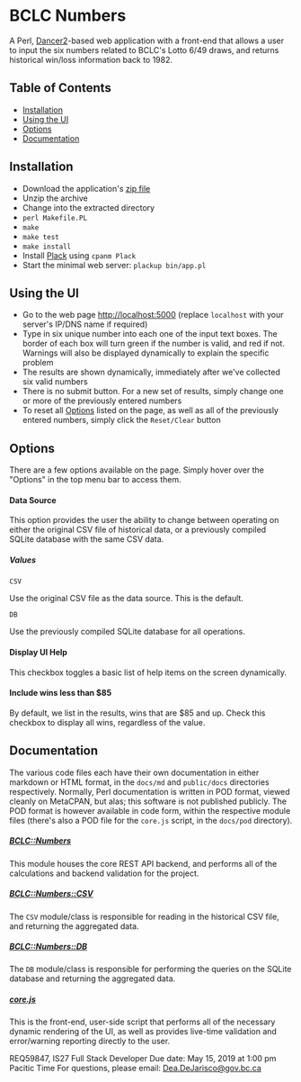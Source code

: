 # BCLC Numbers

A Perl, [Dancer2](https://metacpan.org/pod/Dancer2)-based web application with a
front-end that allows a user to input the six numbers related to BCLC's Lotto
6/49 draws, and returns historical win/loss information back to 1982.

## Table of Contents

- [Installation](#installation)
- [Using the UI](#using-the-ui)
- [Options](#options)
- [Documentation](#documentation)

## Installation

- Download the application's [zip file](https://github.com/ddejarisco/codechallenge-REQ59847-00003/archive/master.zip)
- Unzip the archive
- Change into the extracted directory
- `perl Makefile.PL`
- `make`
- `make test`
- `make install`
- Install [Plack](https://metacpan.org/pod/Plack) using `cpanm Plack`
- Start the minimal web server: `plackup bin/app.pl`

## Using the UI

- Go to the web page [http://localhost:5000](http://localhost:5000) (replace `localhost` with your 
server's IP/DNS name if required)
- Type in six unique number into each one of the input text boxes. The border of
each box will turn green if the number is valid, and red if not. Warnings will
also be displayed dynamically to explain the specific problem
- The results are shown dynamically, immediately after we've collected six valid
numbers
- There is no submit button. For a new set of results, simply change one or more
of the previously entered numbers
- To reset all [Options](#options) listed on the page, as well as all of the
previously entered numbers, simply click the `Reset/Clear` button

## Options

There are a few options available on the page. Simply hover over the "Options"
in the top menu bar to access them.

#### Data Source

This option provides the user the ability to change between operating on either
the original CSV file of historical data, or a previously compiled SQLite 
database with the same CSV data.

##### Values

    CSV
    
Use the original CSV file as the data source. This is the default.

    DB
    
Use the previously compiled SQLite database for all operations.

#### Display UI Help

This checkbox toggles a basic list of help items on the screen dynamically.

#### Include wins less than $85

By default, we list in the results, wins that are $85 and up. Check this
checkbox to display all wins, regardless of the value.        

## Documentation

The various code files each have their own documentation in either markdown or
HTML format, in the `docs/md` and `public/docs` directories respectively.
Normally, Perl documentation is written in POD format, viewed cleanly on
MetaCPAN, but alas; this software is not published publicly. The POD format is
however available in code form, within the respective module files (there's
also a POD file for the `core.js` script, in the `docs/pod` directory).

##### [BCLC::Numbers](http://24.67.48.97:5000/docs/BCLC-Numbers.html)

This module houses the core REST API backend, and performs all of the
calculations and backend validation for the project.

##### [BCLC::Numbers::CSV](http://24.67.48.97:5000/docs/BCLC-Numbers-CSV.html)

The `CSV` module/class is responsible for reading in the historical CSV file,
and returning the aggregated data.

##### [BCLC::Numbers::DB](http://24.67.48.97:5000/docs/BCLC-Numbers-DB.html)

The `DB` module/class is responsible for performing the queries on the SQLite
database and returning the aggregated data.

##### [core.js](http://24.67.48.97:5000/docs/core.js.html)

This is the front-end, user-side script that performs all of the necessary
dynamic rendering of the UI, as well as provides live-time validation and
error/warning reporting directly to the user.



REQ59847, IS27 Full Stack Developer
Due date: May 15, 2019 at 1:00 pm Pacitic Time
For questions, please email: Dea.DeJarisco@gov.bc.ca
